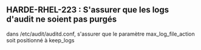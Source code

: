 ## HARDE-RHEL-223 : S'assurer que les logs d'audit ne soient pas purgés

dans /etc/audit/auditd.conf, s'assurer que le paramètre max_log_file_action soit positionné à keep_logs

